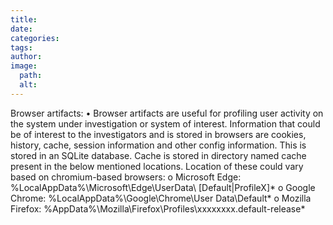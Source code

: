 ```yaml
---
title: 
date: 
categories: 
tags: 
author: 
image:
  path: 
  alt: 
---
```

Browser artifacts: 
• Browser artifacts are useful for profiling user activity on the system under investigation 
or system of interest. Information that could be of interest to the investigators and is 
stored in browsers are cookies, history, cache, session information and other config 
information. This is stored in an SQLite database. Cache is stored in directory named 
cache present in the below mentioned locations. Location of these could vary based on 
chromium-based browsers: 
o Microsoft Edge: %LocalAppData%\Microsoft\Edge\UserData\ 
[Default|ProfileX]\* 
o Google Chrome: %LocalAppData%\Google\Chrome\User Data\Default\* 
o Mozilla Firefox: %AppData%\Mozilla\Firefox\Profiles\xxxxxxxx.default-release\* 
